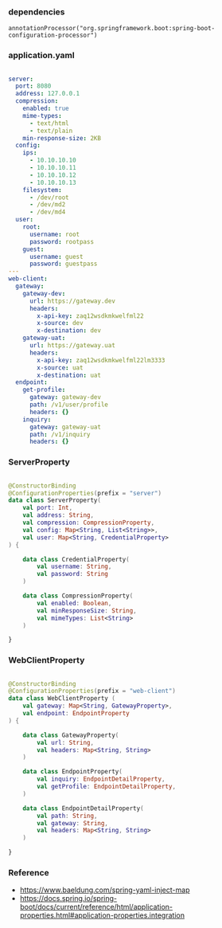 ### dependencies

    annotationProcessor("org.springframework.boot:spring-boot-configuration-processor")

### application.yaml

```yaml

server:
  port: 8080
  address: 127.0.0.1
  compression:
    enabled: true
    mime-types:
      - text/html
      - text/plain
    min-response-size: 2KB
  config:
    ips:
      - 10.10.10.10
      - 10.10.10.11
      - 10.10.10.12
      - 10.10.10.13
    filesystem:
      - /dev/root
      - /dev/md2
      - /dev/md4
  user:
    root:
      username: root
      password: rootpass
    guest:
      username: guest
      password: guestpass
---
web-client:
  gateway:
    gateway-dev:
      url: https://gateway.dev
      headers:
        x-api-key: zaq12wsdkmkwelfml22
        x-source: dev
        x-destination: dev
    gateway-uat:
      url: https://gateway.uat
      headers:
        x-api-key: zaq12wsdkmkwelfml22lm3333
        x-source: uat
        x-destination: uat
  endpoint:
    get-profile:
      gateway: gateway-dev
      path: /v1/user/profile
      headers: {}
    inquiry:
      gateway: gateway-uat
      path: /v1/inquiry
      headers: {}

```

### ServerProperty

```kotlin

@ConstructorBinding
@ConfigurationProperties(prefix = "server")
data class ServerProperty(
    val port: Int,
    val address: String,
    val compression: CompressionProperty,
    val config: Map<String, List<String>>,
    val user: Map<String, CredentialProperty>
) {

    data class CredentialProperty(
        val username: String,
        val password: String
    )

    data class CompressionProperty(
        val enabled: Boolean,
        val minResponseSize: String,
        val mimeTypes: List<String>
    )

}

```

### WebClientProperty

```kotlin

@ConstructorBinding
@ConfigurationProperties(prefix = "web-client")
data class WebClientProperty (
    val gateway: Map<String, GatewayProperty>,
    val endpoint: EndpointProperty
) {

    data class GatewayProperty(
        val url: String,
        val headers: Map<String, String>
    )

    data class EndpointProperty(
        val inquiry: EndpointDetailProperty,
        val getProfile: EndpointDetailProperty,
    )

    data class EndpointDetailProperty(
        val path: String,
        val gateway: String,
        val headers: Map<String, String>
    )

}

```

### Reference

- https://www.baeldung.com/spring-yaml-inject-map
- https://docs.spring.io/spring-boot/docs/current/reference/html/application-properties.html#application-properties.integration
